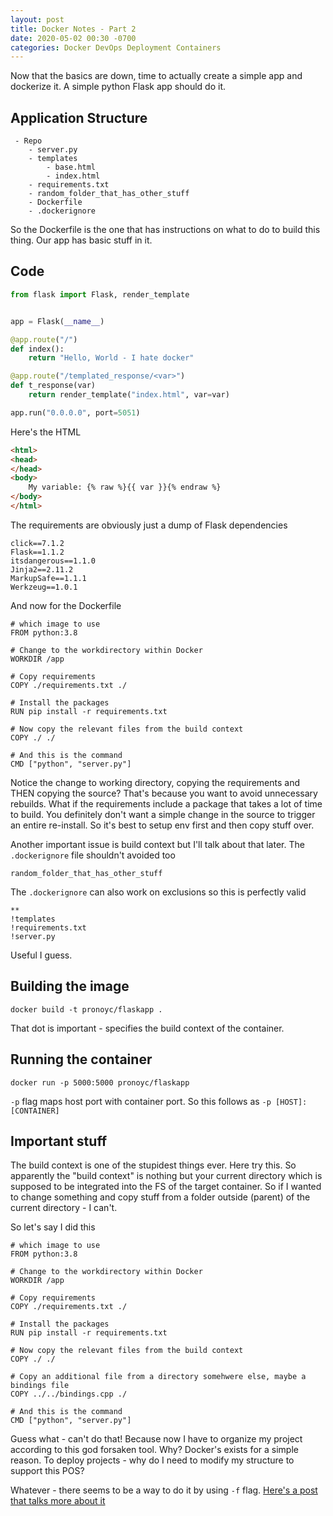 ```yaml
---
layout: post
title: Docker Notes - Part 2
date: 2020-05-02 00:30 -0700
categories: Docker DevOps Deployment Containers
---
```


Now that the basics are down, time to actually create a simple app and dockerize it. A simple python Flask app should do it.

## Application Structure

```
 - Repo
    - server.py
    - templates
        - base.html
        - index.html
    - requirements.txt
    - random_folder_that_has_other_stuff
    - Dockerfile
    - .dockerignore
```

So the Dockerfile is the one that has instructions on what to do to build this thing. Our app has basic stuff in it.

## Code

```python
from flask import Flask, render_template


app = Flask(__name__)

@app.route("/")
def index():
    return "Hello, World - I hate docker"

@app.route("/templated_response/<var>")
def t_response(var)
    return render_template("index.html", var=var)

app.run("0.0.0.0", port=5051)
```

Here's the HTML

```html
<html>
<head>
</head>
<body>
    My variable: {% raw %}{{ var }}{% endraw %}
</body>
</html>
```

The requirements are obviously just a dump of Flask dependencies

```
click==7.1.2
Flask==1.1.2
itsdangerous==1.1.0
Jinja2==2.11.2
MarkupSafe==1.1.1
Werkzeug==1.0.1
```

And now for the Dockerfile

```docker
# which image to use
FROM python:3.8

# Change to the workdirectory within Docker
WORKDIR /app

# Copy requirements
COPY ./requirements.txt ./

# Install the packages
RUN pip install -r requirements.txt

# Now copy the relevant files from the build context
COPY ./ ./

# And this is the command
CMD ["python", "server.py"]
```

Notice the change to working directory, copying the requirements and THEN copying the source? That's because you want to avoid unnecessary rebuilds. What if the requirements include a package that takes a lot of time to build. You definitely don't want a simple change in the source to trigger an entire re-install. So it's best to setup env first and then copy stuff over.

Another important issue is build context but I'll talk about that later. The `.dockerignore` file shouldn't avoided too

```docker
random_folder_that_has_other_stuff
```

The `.dockerignore` can also work on exclusions so this is perfectly valid

```docker
**
!templates
!requirements.txt
!server.py
```

Useful I guess. 

## Building the image

`docker build -t pronoyc/flaskapp .`

That dot is important - specifies the build context of the container.

## Running the container

`docker run -p 5000:5000 pronoyc/flaskapp`

`-p` flag maps host port with container port. So this follows as `-p [HOST]:[CONTAINER]`

## Important stuff

The build context is one of the stupidest things ever. Here try this. So apparently the "build context" is nothing but your current directory which is supposed to be integrated into the FS of the target container. So if I wanted to change something and copy stuff from a folder outside (parent) of the current directory - I can't.

So let's say I did this

```docker
# which image to use
FROM python:3.8

# Change to the workdirectory within Docker
WORKDIR /app

# Copy requirements
COPY ./requirements.txt ./

# Install the packages
RUN pip install -r requirements.txt

# Now copy the relevant files from the build context
COPY ./ ./

# Copy an additional file from a directory somehwere else, maybe a bindings file
COPY ../../bindings.cpp ./

# And this is the command
CMD ["python", "server.py"]
```

Guess what - can't do that! Because now I have to organize my project according to this god forsaken tool. Why? Docker's exists for a simple reason. To deploy projects - why do I need to modify my structure to support this POS? 

Whatever - there seems to be a way to do it by using `-f` flag. [Here's a post that talks more about it](https://stackoverflow.com/questions/27068596/how-to-include-files-outside-of-dockers-build-context)

